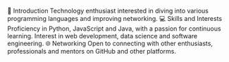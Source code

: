 🚀 Introduction
Technology enthusiast interested in diving into various programming languages and improving networking.
💻 Skills and Interests
Proficiency in Python, JavaScript and Java, with a passion for continuous learning.
Interest in web development, data science and software engineering.
🌐 Networking
Open to connecting with other enthusiasts, professionals and mentors on GitHub and other platforms.
<!---
Higor333/Higor333 is a ✨ special ✨ repository because its `README.md` (this file) appears on your GitHub profile.
You can click the Preview link to take a look at your changes.
--->
